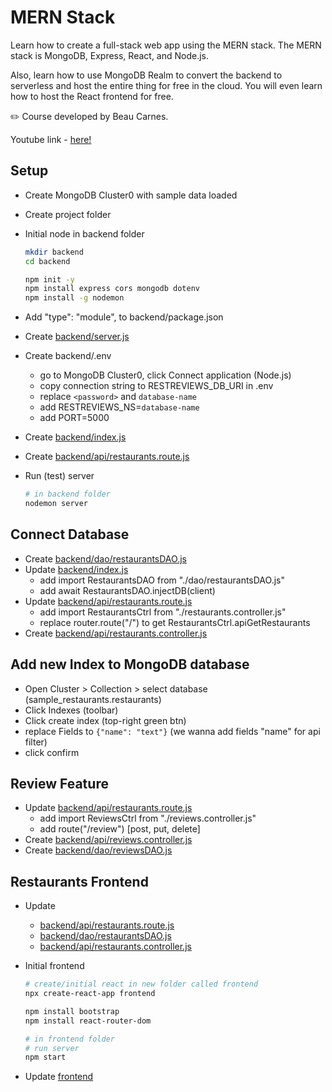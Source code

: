 # MERN Stack

Learn how to create a full-stack web app using the MERN stack. The MERN stack is MongoDB, Express, React, and Node.js.

Also, learn how to use MongoDB Realm to convert the backend to serverless and host the entire thing for free in the cloud. You will even learn how to host the React frontend for free.

✏️ Course developed by Beau Carnes.

Youtube link - [here!](https://youtu.be/mrHNSanmqQ4)

## Setup

- Create MongoDB Cluster0 with sample data loaded
- Create project folder
- Initial node in backend folder

  ```bash
  mkdir backend
  cd backend

  npm init -y
  npm install express cors mongodb dotenv
  npm install -g nodemon
  ```

- Add "type": "module", to backend/package.json
- Create [backend/server.js](backend/server.js)
- Create backend/.env
  - go to MongoDB Cluster0, click Connect application (Node.js)
  - copy connection string to RESTREVIEWS_DB_URI in .env
  - replace `<password>` and `database-name`
  - add RESTREVIEWS_NS=`database-name`
  - add PORT=5000
- Create [backend/index.js](backend/index.js)
- Create [backend/api/restaurants.route.js](backend/api/restaurants.route.js)
- Run (test) server

  ```bash
  # in backend folder
  nodemon server
  ```

## Connect Database

- Create [backend/dao/restaurantsDAO.js](backend/dao/restaurantsDAO.js)
- Update [backend/index.js](backend/index.js)
  - add import RestaurantsDAO from "./dao/restaurantsDAO.js"
  - add await RestaurantsDAO.injectDB(client)
- Update [backend/api/restaurants.route.js](backend/api/restaurants.route.js)
  - add import RestaurantsCtrl from "./restaurants.controller.js"
  - replace router.route("/") to get RestaurantsCtrl.apiGetRestaurants
- Create [backend/api/restaurants.controller.js](backend/api/restaurants.controller.js)

## Add new Index to MongoDB database

- Open Cluster > Collection > select database (sample_restaurants.restaurants)
- Click Indexes (toolbar)
- Click create index (top-right green btn)
- replace Fields to `{"name": "text"}` (we wanna add fields "name" for api filter)
- click confirm

## Review Feature

- Update [backend/api/restaurants.route.js](backend/api/restaurants.route.js)
  - add import ReviewsCtrl from "./reviews.controller.js"
  - add route("/review") [post, put, delete]
- Create [backend/api/reviews.controller.js](backend/api/reviews.controller.js)
- Create [backend/dao/reviewsDAO.js](backend/dao/reviewsDAO.js)

## Restaurants Frontend

- Update
  - [backend/api/restaurants.route.js](backend/api/restaurants.route.js)
  - [backend/dao/restaurantsDAO.js](backend/dao/restaurantsDAO.js)
  - [backend/api/restaurants.controller.js](backend/api/restaurants.controller.js)
- Initial frontend

  ```bash
  # create/initial react in new folder called frontend
  npx create-react-app frontend

  npm install bootstrap
  npm install react-router-dom

  # in frontend folder
  # run server
  npm start
  ```
  
- Update [frontend](frontend)
